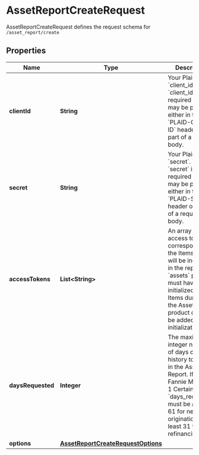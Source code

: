 

# AssetReportCreateRequest

AssetReportCreateRequest defines the request schema for `/asset_report/create`

## Properties

| Name | Type | Description | Notes |
|------------ | ------------- | ------------- | -------------|
|**clientId** | **String** | Your Plaid API &#x60;client_id&#x60;. The &#x60;client_id&#x60; is required and may be provided either in the &#x60;PLAID-CLIENT-ID&#x60; header or as part of a request body. |  [optional] |
|**secret** | **String** | Your Plaid API &#x60;secret&#x60;. The &#x60;secret&#x60; is required and may be provided either in the &#x60;PLAID-SECRET&#x60; header or as part of a request body. |  [optional] |
|**accessTokens** | **List&lt;String&gt;** | An array of access tokens corresponding to the Items that will be included in the report. The &#x60;assets&#x60; product must have been initialized for the Items during link; the Assets product cannot be added after initialization. |  |
|**daysRequested** | **Integer** | The maximum integer number of days of history to include in the Asset Report. If using Fannie Mae Day 1 Certainty, &#x60;days_requested&#x60; must be at least 61 for new originations or at least 31 for refinancings. |  |
|**options** | [**AssetReportCreateRequestOptions**](AssetReportCreateRequestOptions.md) |  |  [optional] |



